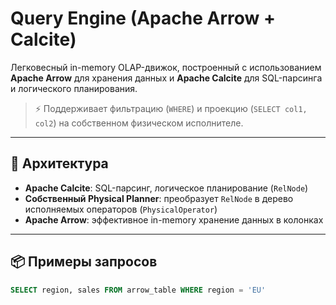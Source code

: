 # Query Engine (Apache Arrow + Calcite)

Легковесный in-memory OLAP-движок, построенный с использованием **Apache Arrow** для хранения данных и **Apache Calcite** для SQL-парсинга и логического планирования.

> ⚡️ Поддерживает фильтрацию (`WHERE`) и проекцию (`SELECT col1, col2`) на собственном физическом исполнителе.

---

## 🔧 Архитектура

- **Apache Calcite**: SQL-парсинг, логическое планирование (`RelNode`)
- **Собственный Physical Planner**: преобразует `RelNode` в дерево исполняемых операторов (`PhysicalOperator`)
- **Apache Arrow**: эффективное in-memory хранение данных в колонках

---

## 📦 Примеры запросов

```sql
SELECT region, sales FROM arrow_table WHERE region = 'EU'
